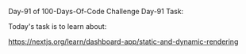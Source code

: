 Day-91 of 100-Days-Of-Code Challenge
Day-91 Task:

Today's task is to learn about:

https://nextjs.org/learn/dashboard-app/static-and-dynamic-rendering
